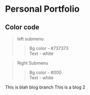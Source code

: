 # Personal Portfolio

## Color code
> left submenu 
>> Bg color - #737373 \
>> Text - white

> Right Submenu
>> Bg color - #000 \
>> Text - white

This is blah blog branch 
This is a blog 2